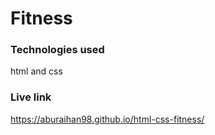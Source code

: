 # Fitness
### Technologies used
html and css
### Live link
https://aburaihan98.github.io/html-css-fitness/
